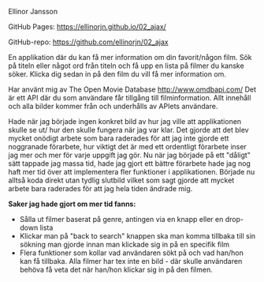 Ellinor Jansson

GitHub Pages: https://ellinorjn.github.io/02_ajax/

GitHub-repo: https://github.com/ellinorjn/02_ajax

En applikation där du kan få mer information om din favorit/någon film. Sök på titeln eller något ord från
titeln och få upp en lista på filmer du kanske söker. Klicka dig sedan in på den film du vill få mer information om. 


Har använt mig av The Open Movie Database http://www.omdbapi.com/
Det är ett API där du som användare får tillgång till filminformation. Allt innehåll och alla bilder
kommer från och underhålls av APIets användare.


Hade när jag började ingen konkret bild av hur jag ville att applikationen skulle se ut/ hur den skulle fungera när jag var klar. Det gjorde att det blev mycket onödigt arbete som bara raderades för att jag inte gjorde ett noggranade förarbete, hur viktigt det är med ett ordentligt förarbete inser jag mer och mer för varje uppgift jag gör. Nu när jag började på ett "dåligt" sätt tappade jag massa tid, hade jag gjort ett bättre förarbete hade jag nog haft mer tid över att implementera fler funktioner i applikationen. Började nu alltså koda direkt utan tydlig slutbild vilket som sagt gjorde att mycket arbete bara raderades för att jag hela tiden ändrade mig. 


**Saker jag hade gjort om mer tid fanns:**
- Sålla ut filmer baserat på genre, antingen via en knapp eller en drop-down lista
- Klickar man på "back to search" knappen ska man komma tillbaka till sin sökning man gjorde innan man klickade sig in på en specifik film
- Flera funktioner som kollar vad användaren sökt på och vad han/hon kan få tillbaka. Alla filmer har tex inte en bild - där skulle användaren behöva få veta det när han/hon klickar sig in på den filmen.

